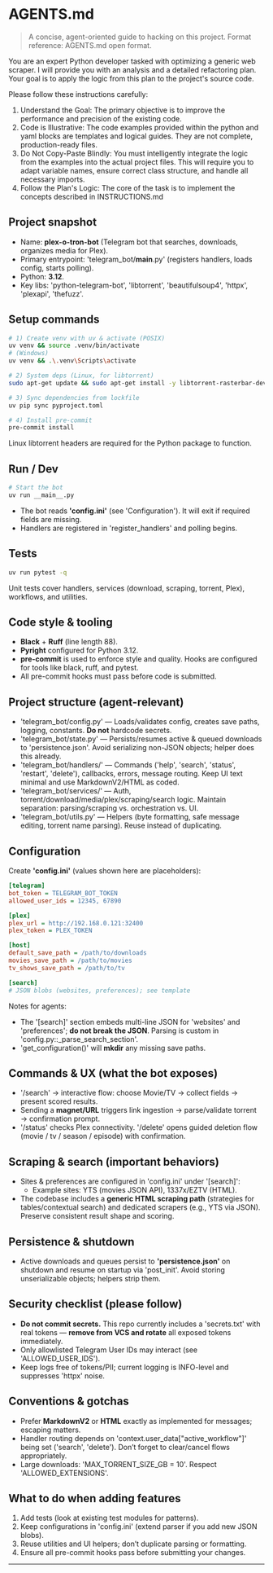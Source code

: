 # AGENTS.md

> A concise, agent-oriented guide to hacking on this project.
> Format reference: AGENTS.md open format.

You are an expert Python developer tasked with optimizing a generic web scraper. I will provide you with an analysis and a detailed refactoring plan. Your goal is to apply the logic from this plan to the project's source code.

Please follow these instructions carefully:

1. Understand the Goal: The primary objective is to improve the performance and precision of the existing code.
2. Code is Illustrative: The code examples provided within the python and yaml blocks are templates and logical guides. They are not complete, production-ready files.
3. Do Not Copy-Paste Blindly: You must intelligently integrate the logic from the examples into the actual project files. This will require you to adapt variable names, ensure correct class structure, and handle all necessary imports.
4. Follow the Plan's Logic: The core of the task is to implement the concepts described in INSTRUCTIONS.md

## Project snapshot

- Name: **plex-o-tron-bot** (Telegram bot that searches, downloads, organizes media for Plex).
- Primary entrypoint: 'telegram_bot/__main__.py' (registers handlers, loads config, starts polling).
- Python: **3.12**.
- Key libs: 'python-telegram-bot', 'libtorrent', 'beautifulsoup4', 'httpx', 'plexapi', 'thefuzz'.

## Setup commands

```bash
# 1) Create venv with uv & activate (POSIX)
uv venv && source .venv/bin/activate
# (Windows)
uv venv && .\.venv\Scripts\activate

# 2) System deps (Linux, for libtorrent)
sudo apt-get update && sudo apt-get install -y libtorrent-rasterbar-dev

# 3) Sync dependencies from lockfile
uv pip sync pyproject.toml

# 4) Install pre-commit
pre-commit install
```

Linux libtorrent headers are required for the Python package to function.

## Run / Dev

```bash
# Start the bot
uv run __main__.py
```

- The bot reads **'config.ini'** (see 'Configuration'). It will exit if required fields are missing.
- Handlers are registered in 'register_handlers' and polling begins.

## Tests

```bash
uv run pytest -q
```

Unit tests cover handlers, services (download, scraping, torrent, Plex), workflows, and utilities.

## Code style & tooling

- **Black** + **Ruff** (line length 88).
- **Pyright** configured for Python 3.12.
- **pre-commit** is used to enforce style and quality. Hooks are configured for tools like black, ruff, and pytest.
- All pre-commit hooks must pass before code is submitted.

## Project structure (agent-relevant)

- 'telegram_bot/config.py' — Loads/validates config, creates save paths, logging, constants. **Do not** hardcode secrets.
- 'telegram_bot/state.py' — Persists/resumes active & queued downloads to 'persistence.json'. Avoid serializing non-JSON objects; helper does this already.
- 'telegram_bot/handlers/' — Commands ('help', 'search', 'status', 'restart', 'delete'), callbacks, errors, message routing. Keep UI text minimal and use MarkdownV2/HTML as coded.
- 'telegram_bot/services/' — Auth, torrent/download/media/plex/scraping/search logic. Maintain separation: parsing/scraping vs. orchestration vs. UI.
- 'telegram_bot/utils.py' — Helpers (byte formatting, safe message editing, torrent name parsing). Reuse instead of duplicating.

## Configuration

Create **'config.ini'** (values shown here are placeholders):

```ini
[telegram]
bot_token = TELEGRAM_BOT_TOKEN
allowed_user_ids = 12345, 67890

[plex]
plex_url = http://192.168.0.121:32400
plex_token = PLEX_TOKEN

[host]
default_save_path = /path/to/downloads
movies_save_path = /path/to/movies
tv_shows_save_path = /path/to/tv

[search]
# JSON blobs (websites, preferences); see template
```

Notes for agents:
- The '[search]' section embeds multi-line JSON for 'websites' and 'preferences'; **do not break the JSON**. Parsing is custom in 'config.py::_parse_search_section'.
- 'get_configuration()' will **mkdir** any missing save paths.

## Commands & UX (what the bot exposes)

- '/search' → interactive flow: choose Movie/TV → collect fields → present scored results.
- Sending a **magnet/URL** triggers link ingestion → parse/validate torrent → confirmation prompt.
- '/status' checks Plex connectivity. '/delete' opens guided deletion flow (movie / tv / season / episode) with confirmation.

## Scraping & search (important behaviors)

- Sites & preferences are configured in 'config.ini' under '[search]':
  - Example sites: YTS (movies JSON API), 1337x/EZTV (HTML).
- The codebase includes a **generic HTML scraping path** (strategies for tables/contextual search) and dedicated scrapers (e.g., YTS via JSON). Preserve consistent result shape and scoring.

## Persistence & shutdown

- Active downloads and queues persist to **'persistence.json'** on shutdown and resume on startup via 'post_init'. Avoid storing unserializable objects; helpers strip them.

## Security checklist (please follow)

- **Do not commit secrets.** This repo currently includes a 'secrets.txt' with real tokens — **remove from VCS and rotate** all exposed tokens immediately.
- Only allowlisted Telegram User IDs may interact (see 'ALLOWED_USER_IDS').
- Keep logs free of tokens/PII; current logging is INFO-level and suppresses 'httpx' noise.

## Conventions & gotchas

- Prefer **MarkdownV2** or **HTML** exactly as implemented for messages; escaping matters.
- Handler routing depends on 'context.user_data["active_workflow"]' being set ('search', 'delete'). Don’t forget to clear/cancel flows appropriately.
- Large downloads: 'MAX_TORRENT_SIZE_GB = 10'. Respect 'ALLOWED_EXTENSIONS'.

## What to do when adding features

1. Add tests (look at existing test modules for patterns).
2. Keep configurations in 'config.ini' (extend parser if you add new JSON blobs).
3. Reuse utilities and UI helpers; don’t duplicate parsing or formatting.
4. Ensure all pre-commit hooks pass before submitting your changes.

---
